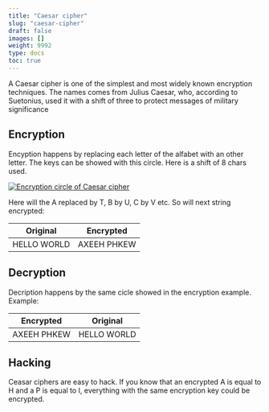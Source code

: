 ```yaml
---
title: "Caesar cipher"
slug: "caesar-cipher"
draft: false
images: []
weight: 9992
type: docs
toc: true
---
```


A Caesar cipher is one of the simplest and most widely known encryption techniques. The names comes from Julius Caesar, who, according to Suetonius, used it with a shift of three to protect messages of military significance

## Encryption
Encyption happens by replacing each letter of the alfabet with an other letter. The keys can be showed with this circle. Here is a shift of 8 chars used.

[![Encryption circle of Caesar cipher][1]][1]

Here will the A replaced by T, B by U, C by V etc. So will next string encrypted:

Original         | Encrypted       |
---------------- | --------------- |
HELLO WORLD      | AXEEH PHKEW     |

  [1]: https://i.stack.imgur.com/weg8k.png

## Decryption
Decription happens by the same cicle showed in the encryption example. Example:

Encrypted    | Original
------------ | ------------
AXEEH PHKEW  | HELLO WORLD 

## Hacking
Ceasar ciphers are easy to hack. If you know that an encrypted A is equal to H and a P is equal to I, everything with the same encryption key could be encrypted.

